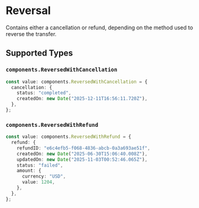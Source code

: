 # Reversal

Contains either a cancellation or refund, depending on the method used to reverse the transfer.


## Supported Types

### `components.ReversedWithCancellation`

```typescript
const value: components.ReversedWithCancellation = {
  cancellation: {
    status: "completed",
    createdOn: new Date("2025-12-11T16:56:11.720Z"),
  },
};
```

### `components.ReversedWithRefund`

```typescript
const value: components.ReversedWithRefund = {
  refund: {
    refundID: "e6c4efb5-f068-4836-abcb-0a3a693ae51f",
    createdOn: new Date("2025-06-30T15:06:40.008Z"),
    updatedOn: new Date("2025-11-03T00:52:46.065Z"),
    status: "failed",
    amount: {
      currency: "USD",
      value: 1204,
    },
  },
};
```

